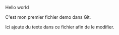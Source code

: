 Hello world

C'est mon premier fichier demo dans Git. 

Ici ajoute du texte dans ce fichier afin de le modifier.